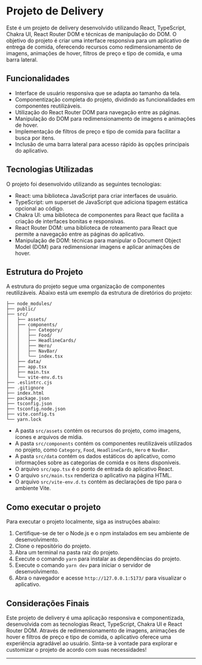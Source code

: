 # Projeto de Delivery

Este é um projeto de delivery desenvolvido utilizando React, TypeScript, Chakra UI, React Router DOM e técnicas de manipulação do DOM. O objetivo do projeto é criar uma interface responsiva para um aplicativo de entrega de comida, oferecendo recursos como redimensionamento de imagens, animações de hover, filtros de preço e tipo de comida, e uma barra lateral.

## Funcionalidades

- Interface de usuário responsiva que se adapta ao tamanho da tela.
- Componentização completa do projeto, dividindo as funcionalidades em componentes reutilizáveis.
- Utilização do React Router DOM para navegação entre as páginas.
- Manipulação do DOM para redimensionamento de imagens e animações de hover.
- Implementação de filtros de preço e tipo de comida para facilitar a busca por itens.
- Inclusão de uma barra lateral para acesso rápido às opções principais do aplicativo.

## Tecnologias Utilizadas

O projeto foi desenvolvido utilizando as seguintes tecnologias:

- React: uma biblioteca JavaScript para criar interfaces de usuário.
- TypeScript: um superset de JavaScript que adiciona tipagem estática opcional ao código.
- Chakra UI: uma biblioteca de componentes para React que facilita a criação de interfaces bonitas e responsivas.
- React Router DOM: uma biblioteca de roteamento para React que permite a navegação entre as páginas do aplicativo.
- Manipulação de DOM: técnicas para manipular o Document Object Model (DOM) para redimensionar imagens e aplicar animações de hover.

## Estrutura do Projeto

A estrutura do projeto segue uma organização de componentes reutilizáveis. Abaixo está um exemplo da estrutura de diretórios do projeto:

```
├── node_modules/
├── public/
├── src/
│   ├── assets/
│   ├── components/
│   │   ├── Category/
│   │   ├── Food/
│   │   ├── HeadlineCards/
│   │   ├── Hero/
│   │   ├── NavBar/
│   │   └── index.tsx
│   ├── data/
│   ├── app.tsx
│   ├── main.tsx
│   └── vite-env.d.ts
├── .eslintrc.cjs
├── .gitignore
├── index.html
├── package.json
├── tsconfig.json
├── tsconfig.node.json
├── vite.config.ts
└── yarn.lock
```

- A pasta `src/assets` contém os recursos do projeto, como imagens, ícones e arquivos de mídia.
- A pasta `src/components` contém os componentes reutilizáveis utilizados no projeto, como `Category`, `Food`, `HeadlineCards`, `Hero` e `NavBar`.
- A pasta `src/data` contém os dados estáticos do aplicativo, como informações sobre as categorias de comida e os itens disponíveis.
- O arquivo `src/app.tsx` é o ponto de entrada do aplicativo React.
- O arquivo `src/main.tsx` renderiza o aplicativo na página HTML.
- O arquivo `src/vite-env.d.ts` contém as declarações de tipo para o ambiente Vite.

## Como executar o projeto

Para executar o projeto localmente, siga as instruções abaixo:

1. Certifique-se de ter o Node.js e o npm instalados em seu ambiente de desenvolvimento.
2. Clone o repositório do projeto.
3. Abra um terminal na pasta raiz do projeto.
4. Execute o comando `yarn` para instalar as dependências do projeto.
5. Execute o comando `yarn dev` para iniciar o servidor de desenvolvimento.
6. Abra o navegador e acesse `http://127.0.0.1:5173/` para visualizar o aplicativo.

## Considerações Finais

Este projeto de delivery é uma aplicação responsiva e componentizada, desenvolvida com as tecnologias React, TypeScript, Chakra UI e React Router DOM. Através de redimensionamento de imagens, animações de hover e filtros de preço e tipo de comida, o aplicativo oferece uma experiência agradável ao usuário. Sinta-se à vontade para explorar e customizar o projeto de acordo com suas necessidades!

---
